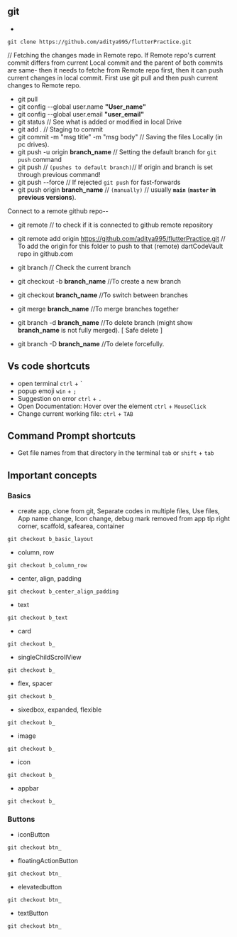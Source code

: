 ## git
 - 
```
git clone https://github.com/aditya995/flutterPractice.git
```

// Fetching the changes made in Remote repo. If Remote repo's current commit differs from current Local commit and the parent of both commits are same- then it needs to fetche from Remote repo first, then it can push current changes in local commit. First use git pull and then push current changes to Remote repo.
 - git pull
 - git config --global user.name **"User_name"**
 - git config --global user.email **"user_email"**
 - git status   // See what is added or modified in local Drive
 - git add .    // Staging to commit
 - git commit -m "msg title" -m "msg body"  // Saving the files Locally (in pc drives).
 - git push -u origin **branch_name** // Setting the default branch for `git push` command
 - git push    // `(pushes to default branch)`// If origin and branch is set through previous command!
 - git push --force  // If rejected `git push` for fast-forwards
 - git push origin **branch_name**  // `(manually)` // usually **`main`** (**`master` in previous versions**).

 

Connect to a remote github repo--
 - git remote   // to check if it is connected to github remote repository
 - git remote add origin https://github.com/aditya995/flutterPractice.git 
// To add the origin for this folder to push to that (remote) dartCodeVault repo in github.com

 - git branch   // Check the current branch
 - git checkout -b **branch_name**    //To create a new branch
 - git checkout **branch_name**   //To switch between branches
 - git merge **branch_name**  //To merge branches together
 - git branch -d **branch_name**  //To delete branch (might show **branch_name** is not fully merged). [ Safe delete ]
 - git branch -D **branch_name**  //To delete forcefully.

## Vs code shortcuts
 - open terminal `ctrl` + `
 - popup emoji `win` + `;`
 - Suggestion on error `ctrl` + `.`
 - Open Documentation: Hover over the element `ctrl` + `MouseClick`
 - Change current working file: `ctrl` + `TAB`

## Command Prompt shortcuts
 - Get file names from that directory in the terminal `tab` or `shift` + `tab`

## Important concepts
### Basics
 - create app, clone from git, Separate codes in multiple files, Use files, App name change, Icon change, debug mark removed from app tip right corner, scaffold, safearea, container
```
git checkout b_basic_layout
```
 - column, row
```
git checkout b_column_row
```
 - center, align, padding
```
git checkout b_center_align_padding
```
 - text
```
git checkout b_text
```
 - card 
```
git checkout b_
```
 - singleChildScrollView
```
git checkout b_
```
 - flex, spacer
```
git checkout b_
```
 - sixedbox, expanded, flexible
```
git checkout b_
```
 - image
```
git checkout b_
```
 - icon
```
git checkout b_
```
 - appbar
```
git checkout b_
```
### Buttons
 - iconButton
```
git checkout btn_
```
 - floatingActionButton
```
git checkout btn_
```
 - elevatedbutton
```
git checkout btn_
```
 - textButton
```
git checkout btn_
```
